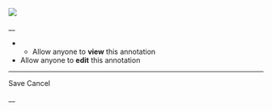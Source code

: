 ![](https://bat.bing.com/action/0?ti=56018282&Ver=2&mid=99f555a2-6e9c-4792-abd4-71413a77241a&sid=201ffde0635411ee902411d77b750559&vid=20202bf0635411ee9ac03f2e618b0b9f&vids=0&msclkid=N&pi=0&lg=en-US&sw=800&sh=600&sc=24&nwd=1&tl=Shortform%20%7C%20Book&p=https%3A%2F%2Fwww.shortform.com%2Fapp%2Fbook%2Fa-promised-land%2Fchapter-2&r=&lt=272&evt=pageLoad&sv=1&rn=904646)

__

  *   * Allow anyone to **view** this annotation
  * Allow anyone to **edit** this annotation



* * *

Save Cancel

__



